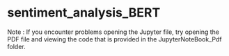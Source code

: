 # sentiment_analysis_BERT
Note : If you encounter problems opening the Jupyter file, try opening the PDF file and viewing the code that is provided in the JupyterNoteBook_Pdf folder.
